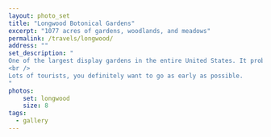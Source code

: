 ```yaml
---
layout: photo_set
title: "Longwood Botonical Gardens"
excerpt: "1077 acres of gardens, woodlands, and meadows"
permalink: /travels/longwood/
address: ""
set_description: "
One of the largest display gardens in the entire United States. It probably started around 1798. By the 1850's, it was one of the finest collections in the United States. It fill into disrepair until purchased by du Pont around 1906. Beyond the thousand plus outdoor acres, there are also 20 indoor gardens within 4.5 acres of greenhouses.<br />
<br />
Lots of tourists, you definitely want to go as early as possible.
"
photos:
    set: longwood
    size: 8
tags:
  - gallery
---
```

